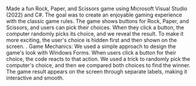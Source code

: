 Made a fun Rock, Paper, and Scissors game using Microsoft Visual Studio (2022) and C#. The goal was to create an enjoyable gaming experience with the classic game rules. The game shows buttons for Rock, Paper, and Scissors, and users can pick their choices. When they click a button, the computer randomly picks its choice, and we reveal the result. To make it more exciting, the user's choice is hidden first and then shown on the screen.
.  Game Mechanics: We used a simple approach to design the game's look with Windows Forms. When users click a button for their choice, the code reacts to that action. We used a trick to randomly pick the computer's choice, and then we compared both choices to find the winner. The game result appears on the screen through separate labels, making it interactive and smooth.  
